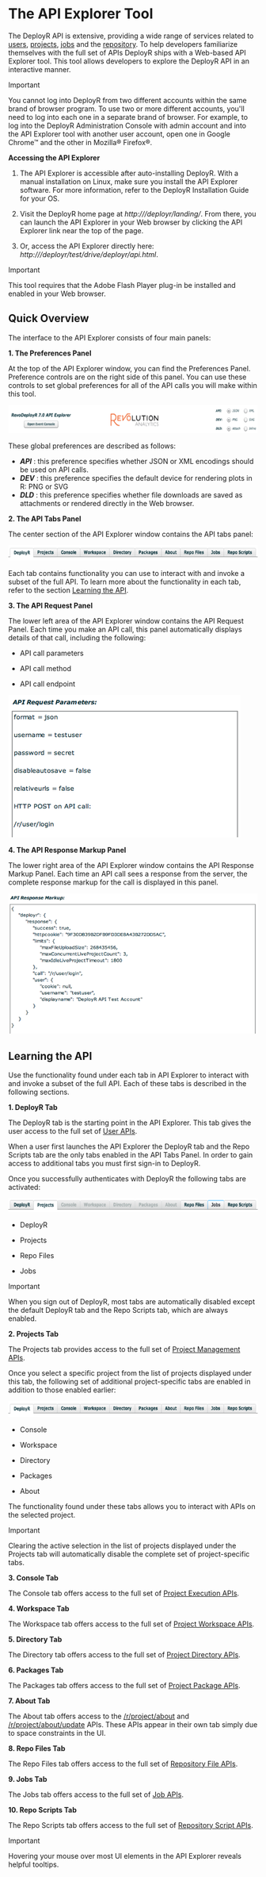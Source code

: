 #  The API Explorer Tool

The DeployR API is extensive, providing a wide range of services related to [users](deployr-api-reference-guide.md#users-on-the-api), [projects](deployr-api-reference-guide.md#projects-on-the-api), [jobs](deployr-api-reference-guide.md#jobs-on-the-api) and the [repository](deployr-api-reference-guide.md#repository-on-the-api). To help developers familiarize themselves with the full set of APIs DeployR ships with a Web-based API Explorer tool. This tool allows developers to explore the DeployR API in an interactive manner.

>[!IMPORTANT]
>You cannot log into DeployR from two different accounts within the same brand of browser program. To use two or more different accounts, you'll need to log into each one in a separate brand of browser. For example, to log into the DeployR Administration Console with admin account and into the API Explorer tool with another user account, open one in Google Chrome™ and the other in Mozilla® Firefox®.

**Accessing the API Explorer**

1.  The API Explorer is accessible after auto-installing DeployR. With a manual installation on Linux, make sure you install the API Explorer software. For more information, refer to the DeployR Installation Guide for your OS.

2.  Visit the DeployR home page at *http://<DEPLOYR-SERVER-IP-ADDRESS>/deployr/landing/*. From there, you can launch the API Explorer in your Web browser by clicking the API Explorer link near the top of the page.

3.  Or, access the API Explorer directly here: *http://<DEPLOYR-SERVER-IP-ADDRESS>/deployr/test/drive/deployr/api.html*.

>[!IMPORTANT]
>This tool requires that the Adobe Flash Player plug-in be installed and enabled in your Web browser.


## Quick Overview

The interface to the API Explorer consists of four main panels:

**1. The Preferences Panel**

At the top of the API Explorer window, you can find the Preferences Panel. Preference controls are on the right side of this panel. You can use these controls to set global preferences for all of the API calls you will make within this tool.

![](media/deployr-api-explorer-tool/deployr-api-explorer-tool-1.png)

These global preferences are described as follows:

-  ***API*** : this preference specifies whether JSON or XML encodings should be used on API calls.
-  ***DEV*** : this preference specifies the default device for rendering plots in R: PNG or SVG
-  ***DLD*** : this preference specifies whether file downloads are saved as attachments or rendered directly in the Web browser.

**2. The API Tabs Panel**

The center section of the API Explorer window contains the API tabs panel:

![](media/deployr-api-explorer-tool/deployr-api-explorer-tool-2.png)

Each tab contains functionality you can use to interact with and invoke a subset of the full API. To learn more about the functionality in each tab, refer to the section [Learning the API](#learning-the-api).

**3. The API Request Panel**

The lower left area of the API Explorer window contains the API Request Panel. Each time you make an API call, this panel automatically displays details of that call, including the following:

-  API call parameters

-  API call method

-  API call endpoint

![](media/deployr-api-explorer-tool/deployr-api-explorer-tool-3.png)

**4. The API Response Markup Panel**

The lower right area of the API Explorer window contains the API Response Markup Panel. Each time an API call sees a response from the server, the complete response markup for the call is displayed in this panel.

![](media/deployr-api-explorer-tool/deployr-api-explorer-tool-4.png)

## Learning the API

Use the functionality found under each tab in API Explorer to interact with and invoke a subset of the full API. Each of these tabs is described in the following sections.

**1. DeployR Tab**

The DeployR tab is the starting point in the API Explorer. This tab gives the user access to the full set of [User APIs](https://deployr.revolutionanalytics.com/documents/dev/api-doc/guide/single.html#workingusers).

When a user first launches the API Explorer the DeployR tab and the Repo Scripts tab are the only tabs enabled in the API Tabs Panel. In order to gain access to additional tabs you must first sign-in to DeployR.

Once you successfully authenticates with DeployR the following tabs are activated:

![](media/deployr-api-explorer-tool/deployr-api-explorer-tool-5.png)

- DeployR

- Projects

- Repo Files

- Jobs

>[!IMPORTANT]
>When you sign out of DeployR, most tabs are automatically disabled except the default DeployR tab and the Repo Scripts tab, which are always enabled.

**2. Projects Tab**

The Projects tab provides access to the full set of [Project Management APIs](https://deployr.revolutionanalytics.com/documents/dev/api-doc/guide/single.html#workingprojects).

Once you select a specific project from the list of projects displayed under this tab, the following set of additional project-specific tabs are enabled in addition to those enabled earlier:

![](media/deployr-api-explorer-tool/deployr-api-explorer-tool-6.png)

- Console

- Workspace

- Directory

- Packages

- About

The functionality found under these tabs allows you to interact with APIs on the selected project.

>[!IMPORTANT]
>Clearing the active selection in the list of projects displayed under the Projects tab will automatically disable the complete set of project-specific tabs.

**3. Console Tab**

The Console tab offers access to the full set of [Project Execution APIs](https://deployr.revolutionanalytics.com/documents/dev/api-doc/guide/single.html#projectexecution).

**4. Workspace Tab**

The Workspace tab offers access to the full set of [Project Workspace APIs](https://deployr.revolutionanalytics.com/documents/dev/api-doc/guide/single.html#projectworkspace).

**5. Directory Tab**

The Directory tab offers access to the full set of [Project Directory APIs](https://deployr.revolutionanalytics.com/documents/dev/api-doc/guide/single.html#projectdirectory).

**6. Packages Tab**

The Packages tab offers access to the full set of [Project Package APIs](https://deployr.revolutionanalytics.com/documents/dev/api-doc/guide/single.html#projectpackages).

**7. About Tab**

The About tab offers access to the [/r/project/about](https://deployr.revolutionanalytics.com/documents/dev/api-doc/guide/single.html#projectabout) and [/r/project/about/update](https://deployr.revolutionanalytics.com/documents/dev/api-doc/guide/single.html#projectaboutupdate) APIs. These APIs appear in their own tab simply due to space constraints in the UI.

**8. Repo Files Tab**

The Repo Files tab offers access to the full set of [Repository File APIs](https://deployr.revolutionanalytics.com/documents/dev/api-doc/guide/single.html#repositoryfiles).

**9. Jobs Tab**

The Jobs tab offers access to the full set of [Job APIs](https://deployr.revolutionanalytics.com/documents/dev/api-doc/guide/single.html#workingjobs).

**10. Repo Scripts Tab**

The Repo Scripts tab offers access to the full set of [Repository Script APIs](https://deployr.revolutionanalytics.com/documents/dev/api-doc/guide/single.html#repositoryscripts).

>[!IMPORTANT]
>Hovering your mouse over most UI elements in the API Explorer reveals helpful tooltips.